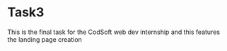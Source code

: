 # Task3
This is the final task for the CodSoft web dev internship and this features the landing page creation 
